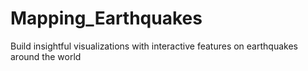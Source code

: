 # Mapping_Earthquakes
Build insightful visualizations with interactive features on earthquakes around the world
